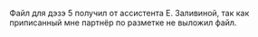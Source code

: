 Файл для дэзэ 5 получил от ассистента E. Заливиной, так как приписанный мне партнёр по разметке не выложил файл.
